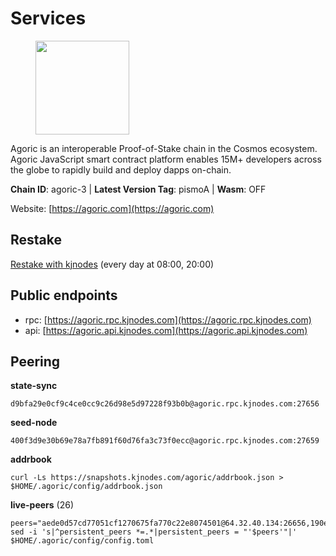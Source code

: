 # Services

<figure><img src="https://raw.githubusercontent.com/kj89/testnet_manuals/main/pingpub/logos/agoric.png" width="150" alt=""><figcaption></figcaption></figure>

Agoric is an interoperable Proof-of-Stake chain in the Cosmos ecosystem.  Agoric JavaScript smart contract platform enables 15M+ developers across the  globe to rapidly build and deploy dapps on-chain.

**Chain ID**: agoric-3 | **Latest Version Tag**: pismoA | **Wasm**: OFF

Website: [https://agoric.com](https://agoric.com)

## Restake

[Restake with kjnodes](https://restake.app/agoric/agoricvaloper1ku5sm2twlsywdrp4wz3kfwgyrtqtp0lpr3nvk8) (every day at 08:00, 20:00)
## Public endpoints

* rpc: [https://agoric.rpc.kjnodes.com](https://agoric.rpc.kjnodes.com)
* api: [https://agoric.api.kjnodes.com](https://agoric.api.kjnodes.com)

## Peering

**state-sync**

```
d9bfa29e0cf9c4ce0cc9c26d98e5d97228f93b0b@agoric.rpc.kjnodes.com:27656
```

**seed-node**

```
400f3d9e30b69e78a7fb891f60d76fa3c73f0ecc@agoric.rpc.kjnodes.com:27659
```

**addrbook**
```
curl -Ls https://snapshots.kjnodes.com/agoric/addrbook.json > $HOME/.agoric/config/addrbook.json
```

**live-peers** (26)
```
peers="aede0d57cd77051cf1270675fa770c22e8074501@64.32.40.134:26656,190ead3cfb1bd655241418f3ef9ba40bbf2deecd@157.90.130.44:26656,711f6f36a6ec3924b6d721de6adce604092e59f2@116.202.226.169:26656,f095bb53006ebddcbbf29c8df70dddcba6419e36@142.93.145.13:26656,d9bfa29e0cf9c4ce0cc9c26d98e5d97228f93b0b@65.109.88.38:27656,99968808ecae7bc41b14df3bcb51b724ee5f782f@134.209.154.162:26656,5e0acd690771af91625095185f6081dd1bccdb8f@78.47.21.189:26656,abc62ded9142361bd9832282242a53611785ffcd@51.81.109.109:26656,b2406ba97421a9030bed25560c99b25965b6c336@135.181.2.54:26656,23fd78b96fc7f17b47fc4a0d442b0ec53faebd88@157.90.91.20:12656,f1966845bebd30816f18635a20b86e6781211616@95.111.253.200:26656,4eea1e0a22d8d2ade108fc5f8e07d6d6e711e909@65.108.10.138:26656,0464c8dded70d01f5ab50a8d6047a6b27ddf2ccd@84.244.95.232:26656,63bd6649f80362ce513027d99ef32c826fdbd259@45.9.62.136:26656,0837c0dac0bb15e79e64207bb0fa5a9a6fa42ad4@178.62.116.62:26656,1d4d7b77e79c2dad9e8586df4f30c7b550f5d49b@3.8.160.134:26656,a38a30c1dd31f63be2befd40b82964b215c3c288@165.22.251.28:26656,2f524fbc73a8b0daa29f2ba0b7642aae62bea86f@65.108.144.8:26656,d56af8cb0716909f9b804e7dec8c1d34ae4eed16@65.108.142.81:26676,f4b809dcf7004b8a30eaa4e9bb0a65164368b75a@49.12.165.122:26656,e70955351f601ea5be9a9bf41032949a777f31b3@207.244.255.229:10003,2aedd7163a8ee725507e461b13fb90c091ee1c42@128.0.51.32:26656,bb257b3a0829910477a3845430b6b1f7eb2b4235@34.146.189.78:26656,1bc9d0bc21a36cbe549088b49539b73e7580506b@89.58.3.166:26656,0f642db2770d4dd3e0d030b2f14f1365e40f3b38@185.146.148.101:26657,47c35c8137ad2098e0b2a79077fea93a530034d8@185.144.83.130:26656"
sed -i 's|^persistent_peers *=.*|persistent_peers = "'$peers'"|' $HOME/.agoric/config/config.toml
```
